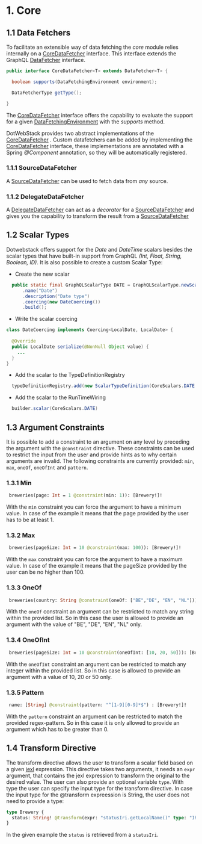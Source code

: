 # 1. Core

## 1.1 Data Fetchers
To facilitate an extensible way of data fetching the *core* module relies internally on a [CoreDataFetcher](https://github.com/dotwebstack/dotwebstack-framework/blob/v0.2/core/src/main/java/org/dotwebstack/framework/core/datafetchers/CoreDataFetcher.java) interface.
This interface extends the GraphQL [DataFetcher](https://github.com/graphql-java/graphql-java/blob/master/src/main/java/graphql/schema/DataFetcher.java) interface.

```java
public interface CoreDataFetcher<T> extends DataFetcher<T> {

  boolean supports(DataFetchingEnvironment environment);

  DataFetcherType getType();

}
```

The [CoreDataFetcher](https://github.com/dotwebstack/dotwebstack-framework/blob/v0.2/core/src/main/java/org/dotwebstack/framework/core/datafetchers/CoreDataFetcher.java) interface offers the capability to evaluate the support for a given [DataFetchingEnvironment](https://github.com/graphql-java/graphql-java/blob/master/src/main/java/graphql/schema/DataFetchingEnvironment.java) with the *supports* method.

DotWebStack provides two abstract implementations of the [CoreDataFetcher](https://github.com/dotwebstack/dotwebstack-framework/blob/v0.2/core/src/main/java/org/dotwebstack/framework/core/datafetchers/CoreDataFetcher.java) . Custom datafetchers can be added by implementing the [CoreDataFetcher](https://github.com/dotwebstack/dotwebstack-framework/blob/v0.2/core/src/main/java/org/dotwebstack/framework/core/datafetchers/CoreDataFetcher.java) 
interface, these implementations are annotated with a Spring *@Component* annotation, so they will be automatically 
registered.

### 1.1.1 SourceDataFetcher

A [SourceDataFetcher](https://github.com/dotwebstack/dotwebstack-framework/blob/v0.2/core/src/main/java/org/dotwebstack/framework/core/datafetchers/SourceDataFetcher.java) can be used to fetch data from *any* source.


### 1.1.2 DelegateDataFetcher

A [DelegateDataFetcher](https://github.com/dotwebstack/dotwebstack-framework/blob/v0.2/core/src/main/java/org/dotwebstack/framework/core/datafetchers/DelegateDataFetcher.java) can act as a *decorator* for a [SourceDataFetcher](https://github.com/dotwebstack/dotwebstack-framework/blob/v0.2/core/src/main/java/org/dotwebstack/framework/core/datafetchers/SourceDataFetcher.java) and gives you the capability to transform the result from a [SourceDataFetcher](https://github.com/dotwebstack/dotwebstack-framework/blob/v0.2/core/src/main/java/org/dotwebstack/framework/core/datafetchers/SourceDataFetcher.java)


## 1.2 Scalar Types
Dotwebstack offers support for the *Date* and *DateTime* scalars besides the scalar types that have built-in support 
from GraphQL *(Int, Float, String, Boolean, ID)*. It is also possible to create a custom Scalar Type:

- Create the new scalar
```java
  public static final GraphQLScalarType DATE = GraphQLScalarType.newScalar()
      .name("Date")
      .description("Date type")
      .coercing(new DateCoercing())
      .build();
```

- Write the scalar coercing 
```java
class DateCoercing implements Coercing<LocalDate, LocalDate> {
  
  @Override
  public LocalDate serialize(@NonNull Object value) {
    ...
  }
}
```

- Add the scalar to the TypeDefinitionRegistry
```java
  typeDefinitionRegistry.add(new ScalarTypeDefinition(CoreScalars.DATE.getName()));
```

- Add the scalar to the RunTimeWiring
```java
  builder.scalar(CoreScalars.DATE)
```

## 1.3 Argument Constraints

It is possible to add a constraint to an argument on any level by preceding the argument with the `@constraint` directive. 
These constraints can be used to restrict the input from the user and provide hints as to why certain arguments 
are invalid. The following constraints are currently provided: `min`, `max`, `oneOf`, `oneOfInt` and `pattern`. 

### 1.3.1 Min

```graphql
 breweries(page: Int = 1 @constraint(min: 1)): [Brewery!]!
```

With the `min` constraint you can force the argument to have a minimum value. In case of the example
it means that the page provided by the user has to be at least 1. 

### 1.3.2 Max

```graphql
 breweries(pageSize: Int = 10 @constraint(max: 100)): [Brewery!]!
```

With the `max` constraint you can force the argument to have a maximum value. In case of the example
it means that the pageSize provided by the user can be no higher than 100. 

### 1.3.3 OneOf

```graphql
 breweries(country: String @constraint(oneOf: ["BE","DE", "EN", "NL"])): [Brewery!]!
```

With the `oneOf` constraint an argument can be restricted to match any string within the provided list. So in this case
the user is allowed to provide an argument with the value of "BE", "DE", "EN", "NL" only. 

### 1.3.4 OneOfInt

```graphql
 breweries(pageSize: Int = 10 @constraint(oneOfInt: [10, 20, 50])): [Brewery!]!
```

With the `oneOfInt` constraint an argument can be restricted to match any integer within the provided list. So in this 
case is allowed to provide an argument with a value of 10, 20 or 50 only. 

### 1.3.5 Pattern

```graphql
 name: [String] @constraint(pattern: "^[1-9][0-9]*$") : [Brewery!]!
```

With the `pattern` constraint an argument can be restricted to match the provided regex-pattern. So in this case it is only allowed 
to provide an argument which has to be greater than 0. 

## 1.4 Transform Directive
The transform directive allows the user to transform a scalar field based on a given 
[jexl](http://commons.apache.org/proper/commons-jexl/) expression. This directive takes two arguments, it needs an 
`expr` argument, that contains the jexl expression to transform the original to the desired value. The user can also 
provide an optional variable `type`. With type the user can specify the input type for the transform directive. In case 
the input type for the @transform expreession is String, the user does not need to provide a type:

```graphql
type Brewery {
  status: String! @transform(expr: "statusIri.getLocalName()" type: "IRI")
}
```

In the given example the `status` is retrieved from a `statusIri`.  
